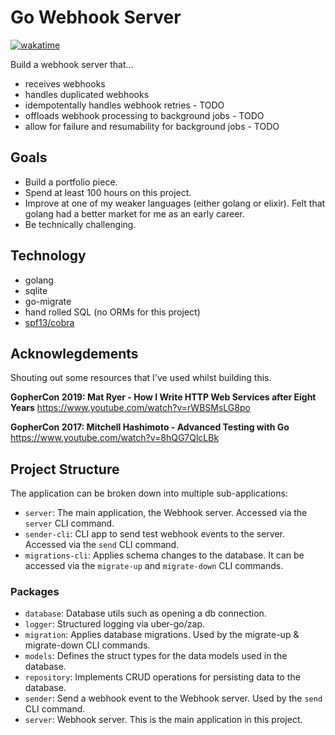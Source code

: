 # Go Webhook Server

[![wakatime](https://wakatime.com/badge/user/bfa5a500-7b93-4deb-a695-4567ab9e77a8/project/018d7932-9a15-4a60-bb32-cbc13a35a2a9.svg)](https://wakatime.com/badge/user/bfa5a500-7b93-4deb-a695-4567ab9e77a8/project/018d7932-9a15-4a60-bb32-cbc13a35a2a9)

Build a webhook server that...

- receives webhooks
- handles duplicated webhooks
- idempotentally handles webhook retries - TODO
- offloads webhook processing to background jobs - TODO
- allow for failure and resumability for background jobs - TODO

## Goals

- Build a portfolio piece.
- Spend at least 100 hours on this project.
- Improve at one of my weaker languages (either golang or elixir). Felt that golang had a better market for me as an early career.
- Be technically challenging.

## Technology

- golang
- sqlite
- go-migrate
- hand rolled SQL (no ORMs for this project)
- [spf13/cobra](https://github.com/spf13/cobra)

## Acknowlegdements

Shouting out some resources that I've used whilst building this.

**GopherCon 2019: Mat Ryer - How I Write HTTP Web Services after Eight Years**
https://www.youtube.com/watch?v=rWBSMsLG8po

**GopherCon 2017: Mitchell Hashimoto - Advanced Testing with Go**
https://www.youtube.com/watch?v=8hQG7QlcLBk

## Project Structure

The application can be broken down into multiple sub-applications:

- `server`: The main application, the Webhook server. Accessed via the `server` CLI command.
- `sender-cli`: CLI app to send test webhook events to the server. Accessed via the `send` CLI command.
- `migrations-cli`: Applies schema changes to the database. It can be accessed via the `migrate-up` and `migrate-down` CLI commands.

### Packages

- `database`: Database utils such as opening a db connection.
- `logger`: Structured logging via uber-go/zap.
- `migration`: Applies database migrations. Used by the migrate-up & migrate-down CLI commands.
- `models`: Defines the struct types for the data models used in the database.
- `repository`: Implements CRUD operations for persisting data to the database.
- `sender`: Send a webhook event to the Webhook server. Used by the `send` CLI command.
- `server`: Webhook server. This is the main application in this project.

